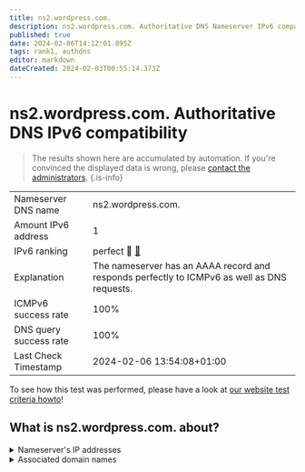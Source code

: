 ```yaml
---
title: ns2.wordpress.com.
description: ns2.wordpress.com. Authoritative DNS Nameserver IPv6 compatibility
published: true
date: 2024-02-06T14:12:01.895Z
tags: rank1, authdns
editor: markdown
dateCreated: 2024-02-03T00:55:14.373Z
---
```


# ns2.wordpress.com. Authoritative DNS IPv6 compatibility

> The results shown here are accumulated by automation. If you're convinced the displayed data is wrong, please [contact the administrators](/howto/chat). 
{.is-info}




|   |   |
| - | - |
| Nameserver DNS name | ns2.wordpress.com.
| Amount IPv6 address | 1
| IPv6 ranking | perfect :1st_place_medal: [🔗](/howto/ranking) |
| Explanation | The nameserver has an AAAA record and responds perfectly to ICMPv6 as well as DNS requests. |
| ICMPv6 success rate | 100%|
| DNS query success rate | 100% |
| Last Check Timestamp | 2024-02-06 13:54:08+01:00 |

To see how this test was performed, please have a look at [our website test criteria howto](/howto/testcriteria/authdns)!


## What is ns2.wordpress.com. about?




<details>
<summary>Nameserver's IP addresses</summary>

2a04:fa87:ffff::c6b5:7509

</details>



<details>
<summary>Associated domain names</summary>

wordpress.com

</details>
